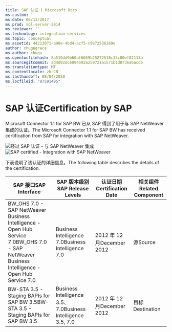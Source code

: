 ```yaml
---
title: SAP 认证 | Microsoft Docs
ms.custom: ''
ms.date: 06/13/2017
ms.prod: sql-server-2014
ms.reviewer: ''
ms.technology: integration-services
ms.topic: conceptual
ms.assetid: 44213071-a98e-4bd4-acf5-c9872536269e
author: chugugrace
ms.author: chugu
ms.openlocfilehash: 8a519dd9b60af6659b25272518c35c00ef82113a
ms.sourcegitcommit: ad4d92dce894592a259721a1571b1d8736abacdb
ms.translationtype: MT
ms.contentlocale: zh-CN
ms.lasthandoff: 08/04/2020
ms.locfileid: "87591495"
---
```

# <a name="certification-by-sap"></a><span data-ttu-id="da764-102">SAP 认证</span><span class="sxs-lookup"><span data-stu-id="da764-102">Certification by SAP</span></span>
  <span data-ttu-id="da764-103">Microsoft Connector 1.1 for SAP BW 已从 SAP 得到了用于与 SAP NetWeaver 集成的认证。</span><span class="sxs-lookup"><span data-stu-id="da764-103">The Microsoft Connector 1.1 for SAP BW has received certification from SAP for integration with SAP NetWeaver.</span></span>  
  
 <span data-ttu-id="da764-104">![经过 SAP 认证 - 与 SAP NetWeaver 集成](media/sapcertifiedforssis11.gif "经过 SAP 认证 - 与 SAP NetWeaver 集成")</span><span class="sxs-lookup"><span data-stu-id="da764-104">![SAP certified - Integration with SAP NetWeaver](media/sapcertifiedforssis11.gif "SAP certified - Integration with SAP NetWeaver")</span></span>  
  
 <span data-ttu-id="da764-105">下表说明了该认证的详细信息。</span><span class="sxs-lookup"><span data-stu-id="da764-105">The following table describes the details of the certification.</span></span>  
  
|<span data-ttu-id="da764-106">SAP 接口</span><span class="sxs-lookup"><span data-stu-id="da764-106">SAP Interface</span></span>|<span data-ttu-id="da764-107">SAP 版本级别</span><span class="sxs-lookup"><span data-stu-id="da764-107">SAP Release Levels</span></span>|<span data-ttu-id="da764-108">认证日期</span><span class="sxs-lookup"><span data-stu-id="da764-108">Certification Date</span></span>|<span data-ttu-id="da764-109">相关组件</span><span class="sxs-lookup"><span data-stu-id="da764-109">Related Component</span></span>|  
|-------------------|------------------------|------------------------|-----------------------|  
|<span data-ttu-id="da764-110">BW_OHS 7.0 - SAP NetWeaver Business Intelligence - Open Hub Service 7.0</span><span class="sxs-lookup"><span data-stu-id="da764-110">BW_OHS 7.0 - SAP NetWeaver Business Intelligence - Open Hub Service 7.0</span></span>|<span data-ttu-id="da764-111">Business Intelligence 7.0</span><span class="sxs-lookup"><span data-stu-id="da764-111">Business Intelligence 7.0</span></span>|<span data-ttu-id="da764-112">2012 年 12 月</span><span class="sxs-lookup"><span data-stu-id="da764-112">December 2012</span></span>|<span data-ttu-id="da764-113">源</span><span class="sxs-lookup"><span data-stu-id="da764-113">Source</span></span>|  
|<span data-ttu-id="da764-114">BW-STA 3.5 - Staging BAPIs for SAP BW 3.5</span><span class="sxs-lookup"><span data-stu-id="da764-114">BW-STA 3.5 - Staging BAPIs for SAP BW 3.5</span></span>|<span data-ttu-id="da764-115">Business Intelligence 3.5、7.0</span><span class="sxs-lookup"><span data-stu-id="da764-115">Business Intelligence 3.5, 7.0</span></span>|<span data-ttu-id="da764-116">2012 年 12 月</span><span class="sxs-lookup"><span data-stu-id="da764-116">December 2012</span></span>|<span data-ttu-id="da764-117">目标</span><span class="sxs-lookup"><span data-stu-id="da764-117">Destination</span></span>|  
  
  
